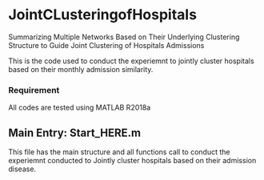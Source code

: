 # JointCLusteringofHospitals
Summarizing Multiple Networks Based on Their Underlying Clustering Structure to Guide Joint Clustering of Hospitals Admissions

This is the code used to conduct the experiemnt to jointly cluster hospitals based on their monthly admission similarity.

### Requirement
All codes are tested using MATLAB R2018a

## Main Entry: Start_HERE.m
This file has the main structure and all functions call to conduct the experiemnt conducted to Jointly cluster hospitals based on their admission disease. 
